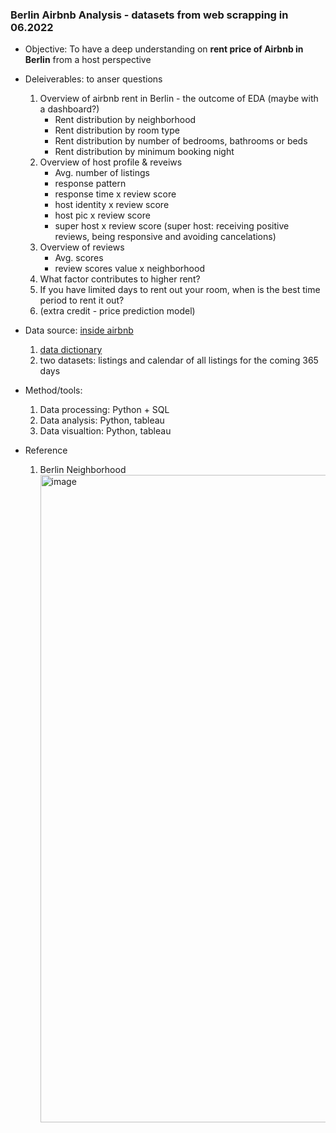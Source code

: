 ### Berlin Airbnb Analysis - datasets from web scrapping in 06.2022

- Objective: To have a deep understanding on **rent price of Airbnb in Berlin** from a host perspective 
- Deleiverables: to anser questions  
    1. Overview of airbnb rent in Berlin - the outcome of EDA (maybe with a dashboard?)   
        - Rent distribution by neighborhood 
        - Rent distribution by room type
        - Rent distribution by number of bedrooms, bathrooms or beds 
        - Rent distribution by minimum booking night
    2. Overview of host profile & reveiws 
        - Avg. number of listings
        - response pattern  
        - response time x review score 
        - host identity x review score
        - host pic x review score 
        - super host x review score (super host: receiving positive reviews, being responsive and avoiding cancelations) 
    3. Overview of reviews 
        - Avg. scores 
        - review scores value x neighborhood 
    5. What factor contributes to higher rent? 
    6. If you have limited days to rent out your room, when is the best time period to rent it out?  
    7. (extra credit - price prediction model)
- Data source: [inside airbnb](http://insideairbnb.com)
    1. [data dictionary](https://docs.google.com/spreadsheets/d/1iWCNJcSutYqpULSQHlNyGInUvHg2BoUGoNRIGa6Szc4/edit#gid=982310896)
    2. two datasets: listings and calendar of all listings for the coming 365 days
- Method/tools:
    1. Data processing: Python + SQL
    2. Data analysis: Python, tableau 
    3. Data visualtion: Python, tableau  

- Reference
    1. Berlin Neighborhood
       <img width="1036" alt="image" src="https://user-images.githubusercontent.com/109693449/191714815-1a6f4aab-c9c9-4476-bfc1-d1e63b31bf2b.png">
